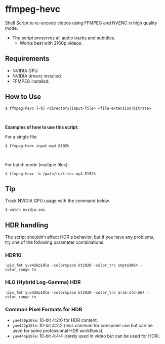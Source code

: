 # ffmpeg-hevc
Shell Script to re-encode videos using FFMPEG and NVENC in high quality mode.
- The script preserves all audio tracks and subtitles.
    - Works best with 2160p videos.

## Requirements
- NVIDIA GPU.
- NVIDIA drivers installed.
- FFMPEG installed.

## How to Use

`$ ffmpeg-hevc [-b] <directory|input-file> <file-extension|bitrate>`

<br>

**Examples of how to use this script:**

For a single file:

```shell
$ ffmpeg-hevc input.mp4 8192k
```

<br>

For batch mode (multiple files):

```shell
$ ffmpeg-hevc -b /path/to/files mp4 8192k
```

## Tip

Track NVIDIA GPU usage with the command below.

```shell
$ watch nvidia-smi
```

## HDR handling

The script shouldn't affect HDR's behavior, but if you have any problems, try one of the following parameter combinations.

### HDR10

```
-pix_fmt yuv420p10le -colorspace bt2020 -color_trc smpte2084 -color_range tv
```

### HLG (Hybrid Log-Gamma) HDR

```
-pix_fmt yuv420p10le -colorspace bt2020 -color_trc arib-std-b67 -color_range tv
```

### Common Pixel Formats for HDR
- `yuv420p10le`: 10-bit 4:2:0 for HDR content.
- `yuv422p10le`: 10-bit 4:2:2 (less common for consumer use but can be used for some professional HDR workflows).
- `yuv444p10le`: 10-bit 4:4:4 (rarely used in video but can be used for HDR).
